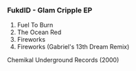 ### FukdID - Glam Cripple EP

1. Fuel To Burn
2. The Ocean Red
3. Fireworks
4. Fireworks (Gabriel's 13th Dream Remix)

Chemikal Underground Records (2000)